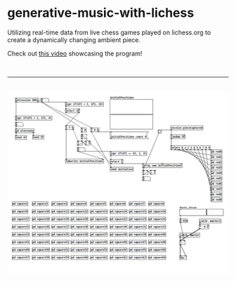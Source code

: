 # generative-music-with-lichess
Utilizing real-time data from live chess games played on lichess.org to create a dynamically changing ambient piece.

Check out [this video](https://www.youtube.com/watch?v=uGvOv52476M) showcasing the program!
   
<br>

---

<br>

<img src="https://github.com/Eeelis/generative-music-with-lichess/blob/main/Images/SoundGenerator.png" width=800>
